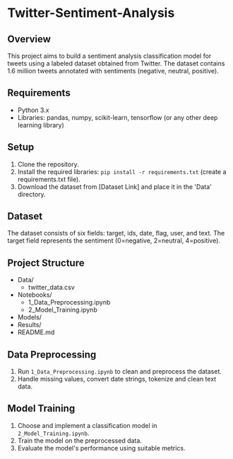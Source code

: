# Twitter-Sentiment-Analysis

## Overview
This project aims to build a sentiment analysis classification model for tweets using a labeled dataset obtained from Twitter. The dataset contains 1.6 million tweets annotated with sentiments (negative, neutral, positive).

## Requirements
- Python 3.x
- Libraries: pandas, numpy, scikit-learn, tensorflow (or any other deep learning library)

## Setup
1. Clone the repository.
2. Install the required libraries: `pip install -r requirements.txt` (create a requirements.txt file).
3. Download the dataset from [Dataset Link] and place it in the 'Data' directory.

## Dataset
The dataset consists of six fields: target, ids, date, flag, user, and text. The target field represents the sentiment (0=negative, 2=neutral, 4=positive).

## Project Structure
- Data/
  - twitter_data.csv
- Notebooks/
  - 1_Data_Preprocessing.ipynb
  - 2_Model_Training.ipynb
- Models/
- Results/
- README.md

## Data Preprocessing
1. Run `1_Data_Preprocessing.ipynb` to clean and preprocess the dataset.
2. Handle missing values, convert date strings, tokenize and clean text data.

## Model Training
1. Choose and implement a classification model in `2_Model_Training.ipynb`.
2. Train the model on the preprocessed data.
3. Evaluate the model's performance using suitable metrics.
